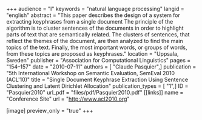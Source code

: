 +++
audience = "I"
keywords = "natural language processing"
langid = "english"
abstract = "This paper describes the design of a system for extracting keyphrases from a single document The principle of the algorithm is to cluster sentences of the documents in order to highlight parts of text that are semantically related. The clusters of sentences, that reflect the themes of the document, are then analyzed to find the main topics of the text. Finally, the most important words, or groups of words, from these topics are proposed as keyphrases."
location = "Uppsala, Sweden"
publisher = "Association for Computational Linguistics"
pages = "154–157"
date = "2010-07-11"
authors = [ "Claude Pasquier",]
publication = "5th International Workshop on Semantic Evaluation, SemEval 2010 (ACL'10)"
title = "Single Document Keyphrase Extraction Using Sentence Clustering and Latent Dirichlet Allocation"
publication_types = [ "1",]
ID = "Pasquier2010"
url_pdf = "files/pdf/Pasquier2010.pdf"
[[links]]
name = "Conference Site"
url = "http://www.acl2010.org"

[image]
preview_only = "true"
+++

